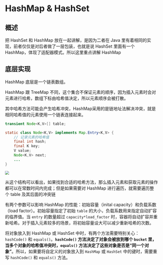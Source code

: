 # HashMap & HashSet



## 概述

把 HashSet 和 HashMap 放在一起讲解，是因为二者在 Java 里有着相同的实现，前者仅仅是对后者做了一层包装，也就是说 HashSet 里面有一个 HashMap，体现了适配器模式。所以这里重点讲解 HashMap



## 底层实现

HashMap 底层是一个链表数组。

HashMap 跟 TreeMap 不同，这个集合不保证元素的顺序，因为插入元素时会对元素进行哈希，数组下标由哈希值决定，所以元素顺序会被打散。

其中哈希方法可能会产生哈希冲突，HashMap采用的是链地址法解决冲突，就是相同哈希值的元素使用一个链表连接起来。

```java
transient Node<K,V>[] table;

static class Node<K,V> implements Map.Entry<K,V> {
    // 记录元素的哈希值
    final int hash;
    final K key;
    V value;
    Node<K,V> next;
    ...
}
```



<img src="https://gitee.com/ngwingbun/picgo-image/raw/master/images/20220315105253.png" style="zoom:80%;" />

从这个结构可以看出，如果找到合适的哈希方法，那么插入元素和获取元素的操作都可以在常数时间内完成；但是如果需要对 HashMap 进行遍历，就需要遍历整个 table 及其后面的冲突链

有两个参数可以影响 HashMap 的性能：初始容量（inital capacity）和负载系数（load factor）。初始容量指定了初始 `table` 的大小，负载系数用来指定自动扩容的临界值。当 `entry` 的数量超过 `capacity*load_factor` 时，容器将自动扩容并重新哈希。对于插入元素较多的场景，将初始容量设大可以减少重新哈希的次数。

将对象放入到 HashMap 或 HashSet 中时，有两个方法需要特别关心：`hashCode()` 和 `equals()`。**`hashCode()` 方法决定了对象会被放到哪个 `bucket` 里，当多个对象的哈希值冲突时，`equals()` 方法决定了这些对象是否是“同一个对象”**。所以，如果要将自定义的对象放入到 `HashMap` 或 `HashSet` 中的键时，需要重写 `hashCode()` 和 `equals()` 方法。




